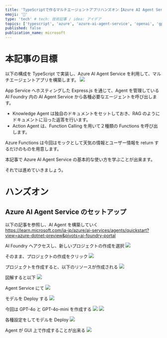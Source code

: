 ```yaml
---
title: 'TypeScriptで作るマルチエージェントアプリハンズオン【Azure AI Agent Service】'
emoji: '🤖'
type: 'tech' # tech: 技術記事 / idea: アイデア
topics: ['typescript', 'azure', 'azure-ai-agent-service', 'openai', 'gpt-4o']
published: false
publication_name: microsoft
---
```


# 本記事の目標

以下の構成を TypeScript で実装し、Azure AI Agent Service を利用して、マルチエージェントアプリを構築します。
![](https://storage.googleapis.com/zenn-user-upload/995f26ce2789-20250405.png)

App Service へホスティングした Express.js を通じて、Agent を管理している AI Foundry 内の AI Agent Service から各種必要なエージェントを呼び出します。

- Knowledge Agent は独自のドキュメントをセットしておき、RAG のようにドキュメントに沿った返答を行います。
- Action Agent は、Function Calling を用いて２種類の Functions を呼び出します。

Azure Functions は今回はモックとして天気の情報とユーザー情報を return するだけのものを用意します。

本記事で Azure AI Agent Service の基本的な使い方を学ぶことが出来ます。

それでは進めていきましょう。

# ハンズオン

## Azure AI Agent Service のセットアップ

以下の記事を参照し、AI Agent を構築していく
https://learn.microsoft.com/ja-jp/azure/ai-services/agents/quickstart?view=azure-dotnet-preview&pivots=ai-foundry-portal

AI Foundry へアクセスし、新しいプロジェクトの作成を選択
![](https://storage.googleapis.com/zenn-user-upload/b74a4ac44f87-20250315.png)

そのまま、プロジェクトの作成をクリック
![](https://storage.googleapis.com/zenn-user-upload/d3e6ed95ba0c-20250315.png)

プロジェクトを作成すると、以下のリソースが作成される
![](https://storage.googleapis.com/zenn-user-upload/ebbbb035c1d8-20250315.png)

図解すると以下
![](https://storage.googleapis.com/zenn-user-upload/44ca7c13bc0f-20250315.png)

Agent Service にて
![](https://storage.googleapis.com/zenn-user-upload/c1cd6869044d-20250315.png)

モデルを Deploy する
![](https://storage.googleapis.com/zenn-user-upload/3324bfbbea20-20250315.png)

今回は GPT-4o と GPT-4o-mini を作成する
![](https://storage.googleapis.com/zenn-user-upload/bc00e91a54f3-20250315.png)
![](https://storage.googleapis.com/zenn-user-upload/8bec0ddcab1d-20250315.png)

各種設定をしてモデルを Deploy
![](https://storage.googleapis.com/zenn-user-upload/8d0b4d06bac2-20250315.png)

Agent が GUI 上で作成することが出来る
![](https://storage.googleapis.com/zenn-user-upload/5b73204b1959-20250315.png)
